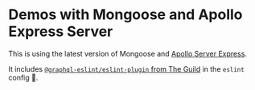 # Demos with Mongoose and Apollo Express Server

This is using the latest version of Mongoose and [Apollo Server Express](https://www.apollographql.com/docs/apollo-server/api/express-middleware#example).

It includes [`@graphql-eslint/eslint-plugin` from The Guild](https://the-guild.dev/graphql/eslint/docs) in the `eslint` config 🚨.
